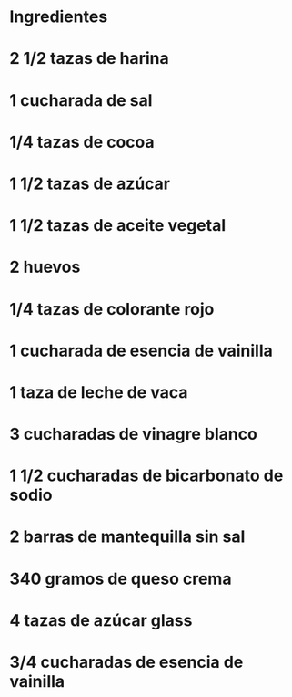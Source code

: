 # Ingredientes
# 2 1/2 tazas de harina
# 1 cucharada de sal
# 1/4 tazas de cocoa
# 1 1/2 tazas de azúcar
# 1 1/2 tazas de aceite vegetal
# 2 huevos
# 1/4 tazas de colorante rojo
# 1 cucharada de esencia de vainilla
# 1 taza de leche de vaca
# 3 cucharadas de vinagre blanco
# 1 1/2 cucharadas de bicarbonato de sodio
# 2 barras de mantequilla sin sal
# 340 gramos de queso crema
# 4 tazas de azúcar glass
# 3/4 cucharadas de esencia de vainilla